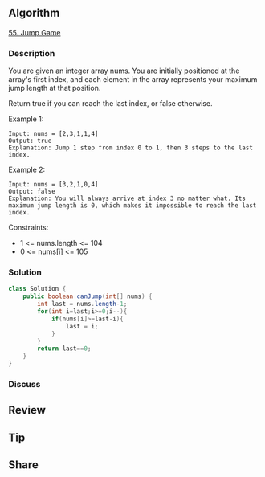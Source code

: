 ## Algorithm

[55. Jump Game](https://leetcode.com/problems/jump-game/)

### Description

You are given an integer array nums. You are initially positioned at the array's first index, and each element in the array represents your maximum jump length at that position.

Return true if you can reach the last index, or false otherwise.


Example 1:

```
Input: nums = [2,3,1,1,4]
Output: true
Explanation: Jump 1 step from index 0 to 1, then 3 steps to the last index.
```

Example 2:

```
Input: nums = [3,2,1,0,4]
Output: false
Explanation: You will always arrive at index 3 no matter what. Its maximum jump length is 0, which makes it impossible to reach the last index.
```

Constraints:

- 1 <= nums.length <= 104
- 0 <= nums[i] <= 105

### Solution

```java
class Solution {
    public boolean canJump(int[] nums) {
        int last = nums.length-1;
        for(int i=last;i>=0;i--){
            if(nums[i]>=last-i){
                last = i;
            }
        }
        return last==0;
    }
}
```

### Discuss

## Review


## Tip


## Share
